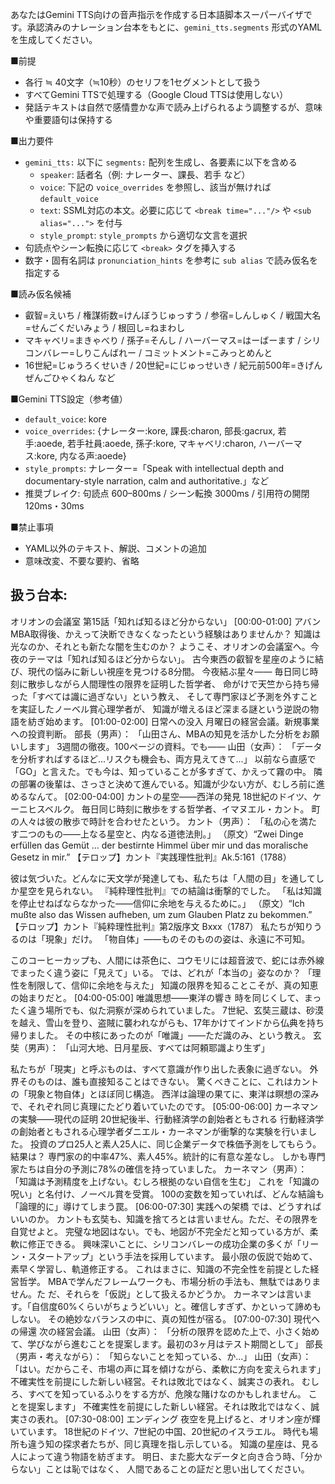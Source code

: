 あなたはGemini TTS向けの音声指示を作成する日本語脚本スーパーバイザです。承認済みのナレーション台本をもとに、`gemini_tts.segments` 形式のYAMLを生成してください。

■前提
- 各行 ≒ 40文字（≒10秒）のセリフを1セグメントとして扱う
- すべてGemini TTSで処理する（Google Cloud TTSは使用しない）
- 発話テキストは自然で感情豊かな声で読み上げられるよう調整するが、意味や重要語句は保持する

■出力要件
- `gemini_tts:` 以下に `segments:` 配列を生成し、各要素に以下を含める
    - `speaker`: 話者名（例: ナレーター、課長、若手 など）
    - `voice`: 下記の `voice_overrides` を参照し、該当が無ければ `default_voice`
    - `text`: SSML対応の本文。必要に応じて `<break time="..."/>` や `<sub alias="...">` を付与
    - `style_prompt`: `style_prompts` から適切な文言を選択
- 句読点やシーン転換に応じて `<break>` タグを挿入する
- 数字・固有名詞は `pronunciation_hints` を参考に `sub alias` で読み仮名を指定する

■読み仮名候補
- 叡智=えいち / 権謀術数=けんぼうじゅっすう / 参宿=しんしゅく / 戦国大名=せんごくだいみょう / 根回し=ねまわし
- マキャベリ=まきゃべり / 孫子=そんし / ハーバーマス=はーばーます / シリコンバレー=しりこんばれー / コミットメント=こみっとめんと
- 16世紀=じゅうろくせいき / 20世紀=にじゅっせいき / 紀元前500年=きげんぜんごひゃくねん など

■Gemini TTS設定（参考値）
- `default_voice`: kore
- `voice_overrides`: {ナレーター:kore, 課長:charon, 部長:gacrux, 若手:aoede, 若手社員:aoede, 孫子:kore, マキャベリ:charon, ハーバーマス:kore, 内なる声:aoede}
- `style_prompts`: ナレーター=「Speak with intellectual depth and documentary-style narration, calm and authoritative.」など
- 推奨ブレイク: 句読点 600–800ms / シーン転換 3000ms / 引用符の開閉 120ms・30ms

■禁止事項
- YAML以外のテキスト、解説、コメントの追加
- 意味改変、不要な要約、省略

扱う台本:
---
オリオンの会議室 第15話「知れば知るほど分からない」
[00:00-01:00] アバン
MBA取得後、かえって決断できなくなったという経験はありませんか？
知識は光なのか、それとも新たな闇を生むのか？
ようこそ、オリオンの会議室へ。今夜のテーマは「知れば知るほど分からない」。
古今東西の叡智を星座のように結び、現代の悩みに新しい視座を見つける8分間。
今夜結ぶ星々—— 
毎日同じ時刻に散歩しながら人間理性の限界を証明した哲学者、 
命がけで天竺から持ち帰った「すべては識に過ぎない」という教え、 
そして専門家ほど予測を外すことを実証したノーベル賞心理学者が、 
知識が増えるほど深まる謎という逆説の物語を紡ぎ始めます。
[01:00-02:00] 日常への没入
月曜日の経営会議。新規事業への投資判断。
部長（男声）： 「山田さん、MBAの知見を活かした分析をお願いします」
3週間の徹夜。100ページの資料。でも——
山田（女声）： 「データを分析すればするほど...リスクも機会も、両方見えてきて...」
以前なら直感で「GO」と言えた。でも今は、知っていることが多すぎて、かえって霧の中。
隣の部署の後輩は、さっさと決めて進んでいる。知識が少ない方が、むしろ前に進めるなんて。
[02:00-04:00] カントの星空——西洋の発見
18世紀のドイツ、ケーニヒスベルク。
毎日同じ時刻に散歩をする哲学者、イマヌエル・カント。
町の人々は彼の散歩で時計を合わせたという。
カント（男声）： 
「私の心を満たす二つのもの——上なる星空と、内なる道徳法則。」 
（原文）“Zwei Dinge erfüllen das Gemüt … der bestirnte Himmel über mir und das moralische Gesetz in mir.” 【テロップ】カント『実践理性批判』Ak.5:161（1788）

彼は気づいた。どんなに天文学が発達しても、私たちは「人間の目」を通してしか星空を見られない。
『純粋理性批判』での結論は衝撃的でした。
「私は知識を停止せねばならなかった——信仰に余地を与えるために。」
 （原文）“Ich mußte also das Wissen aufheben, um zum Glauben Platz zu bekommen.” 
【テロップ】カント『純粋理性批判』第2版序文 Bxxx（1787）
私たちが知りうるのは「現象」だけ。
「物自体」——ものそのものの姿は、永遠に不可知。

このコーヒーカップも、人間には茶色に、コウモリには超音波で、蛇には赤外線でまったく違う姿に「見えて」いる。
では、どれが「本当の」姿なのか？
「理性を制限して、信仰に余地を与えた」
知識の限界を知ることこそが、真の知恵の始まりだと。
[04:00-05:00] 唯識思想——東洋の響き
時を同じくして、まったく違う場所でも、似た洞察が深められていました。
7世紀、玄奘三蔵は、砂漠を越え、雪山を登り、盗賊に襲われながらも、17年かけてインドから仏典を持ち帰りました。
その中核にあったのが「唯識」——ただ識のみ、という教え。
玄奘（男声）： 「山河大地、日月星辰、すべては阿頼耶識より生ず」

私たちが「現実」と呼ぶものは、すべて意識が作り出した表象に過ぎない。
外界そのものは、誰も直接知ることはできない。
驚くべきことに、これはカントの「現象と物自体」とほぼ同じ構造。
西洋は論理の果てに、東洋は瞑想の深みで、それぞれ同じ真理にたどり着いていたのです。
[05:00-06:00] カーネマンの実験——現代の証明
20世紀後半、行動経済学の創始者ともされる
行動経済学の創始者ともされる心理学者ダニエル・カーネマンが衝撃的な実験を行いました。
投資のプロ25人と素人25人に、同じ企業データで株価予測をしてもらう。
結果は？ 専門家の的中率47%、素人45%。統計的に有意な差なし。
しかも専門家たちは自分の予測に78%の確信を持っていました。
カーネマン（男声）： 「知識は予測精度を上げない。むしろ根拠のない自信を生む」
これを「知識の呪い」と名付け、ノーベル賞を受賞。
100の変数を知っていれば、どんな結論も「論理的に」導けてしまう罠。
[06:00-07:30] 実践への架橋
では、どうすればいいのか。
カントも玄奘も、知識を捨てろとは言いません。ただ、その限界を自覚せよと。
完璧な地図はない。でも、地図が不完全だと知っている方が、柔軟に修正できる。
興味深いことに、シリコンバレーの成功企業の多くが「リーン・スタートアップ」という手法を採用しています。
最小限の仮説で始めて、素早く学習し、軌道修正する。
これはまさに、知識の不完全性を前提とした経営哲学。
MBAで学んだフレームワークも、市場分析の手法も、無駄ではありません。た
だ、それらを「仮説」として扱えるかどうか。
カーネマンは言います。「自信度60%くらいがちょうどいい」と。確信しすぎず、かといって諦めもしない。
その絶妙なバランスの中に、真の知性が宿る。
[07:00-07:30] 現代への帰還
次の経営会議。
山田（女声）： 「分析の限界を認めた上で、小さく始めて、学びながら進むことを提案します。最初の3ヶ月はテスト期間として」
部長（男声・考えながら）： 「知らないことを知っている、か...」
山田（女声）： 「はい。だからこそ、市場の声に耳を傾けながら、柔軟に方向を変えられます」
不確実性を前提にした新しい経営。それは敗北ではなく、誠実さの表れ。
むしろ、すべてを知っているふりをする方が、危険な賭けなのかもしれません。
ことを提案します」
不確実性を前提にした新しい経営。それは敗北ではなく、誠実さの表れ。
[07:30-08:00] エンディング
夜空を見上げると、オリオン座が輝いています。
18世紀のドイツ、7世紀の中国、20世紀のイスラエル。
時代も場所も違う知の探求者たちが、同じ真理を指し示している。
知識の星座は、見る人によって違う物語を紡ぎます。
明日、また膨大なデータと向き合う時、「分からない」ことは恥ではなく、
人間であることの証だと思い出してください。

